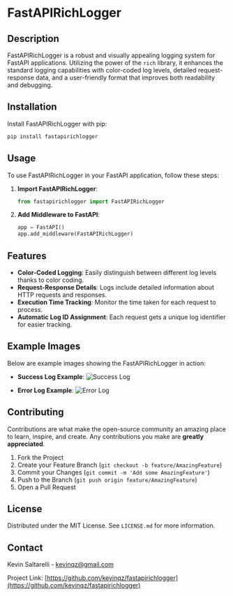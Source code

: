 # FastAPIRichLogger

## Description
FastAPIRichLogger is a robust and visually appealing logging system for FastAPI applications. Utilizing the power of the `rich` library, it enhances the standard logging capabilities with color-coded log levels, detailed request-response data, and a user-friendly format that improves both readability and debugging.

## Installation
Install FastAPIRichLogger with pip:

```bash
pip install fastapirichlogger
```

## Usage
To use FastAPIRichLogger in your FastAPI application, follow these steps:

1. **Import FastAPIRichLogger**:
   ```python
   from fastapirichlogger import FastAPIRichLogger
   ```

2. **Add Middleware to FastAPI**:
   ```python
   app = FastAPI()
   app.add_middleware(FastAPIRichLogger)
   ```

## Features
- **Color-Coded Logging**: Easily distinguish between different log levels thanks to color coding.
- **Request-Response Details**: Logs include detailed information about HTTP requests and responses.
- **Execution Time Tracking**: Monitor the time taken for each request to process.
- **Automatic Log ID Assignment**: Each request gets a unique log identifier for easier tracking.

## Example Images

Below are example images showing the FastAPIRichLogger in action:

- **Success Log Example**:
  ![Success Log](https://gcdnb.pbrd.co/images/CNZuN81Gf4Hn.png)

- **Error Log Example**:
  ![Error Log](https://gcdnb.pbrd.co/images/QfpPhSLCf1Xy.png)

## Contributing
Contributions are what make the open-source community an amazing place to learn, inspire, and create. Any contributions you make are **greatly appreciated**.

1. Fork the Project
2. Create your Feature Branch (`git checkout -b feature/AmazingFeature`)
3. Commit your Changes (`git commit -m 'Add some AmazingFeature'`)
4. Push to the Branch (`git push origin feature/AmazingFeature`)
5. Open a Pull Request

## License
Distributed under the MIT License. See `LICENSE.md` for more information.

## Contact
Kevin Saltarelli - kevinqz@gmail.com

Project Link: [https://github.com/kevinqz/fastapirichlogger](https://github.com/kevinqz/fastapirichlogger)
